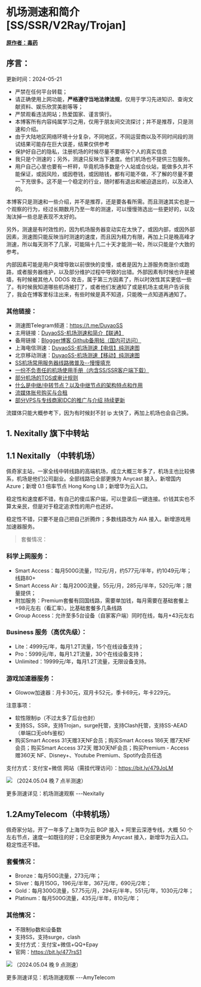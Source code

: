 # 机场测速和简介 [SS/SSR/V2Ray/Trojan]

**[原作者：毒药](https://www.duyaoss.com/archives/3/)**

## 序言：
更新时间：2024-05-21

- 严禁在任何平台转载；
- 请正确使用上网功能，**严格遵守当地法律法规**，仅用于学习先进知识、查询文献资料、娱乐欣赏美剧等等；
- 严禁观看违法网站；热爱国家、谨言慎行。
- 本博客所有内容纯属学习之用，仅用于朋友间交流探讨；并不是推荐，只是测速和介绍。
- 由于大陆地区网络环境十分复杂，不同地区，不同运营商以及不同时间段的测试结果可能存在巨大误差，结果仅供参考
- 保护好自己的隐私，注册机场的时候尽量不要填写个人的真实信息
- 我只是个测速的；另外，测速只反映当下速度。他们机场也不提供三包服务。
- 用户自己心里也要有一杆秤，毕竟机场多数是个人站或合伙站，能做多久并不能保证，或因风险，或因卷钱，或因赔钱，都有可能不做，不了解的尽量不要一下充很多。这不是一个稳定的行业，随时都有退出和被迫退出的，以及进入的。

本博客只是测速和一些介绍，并不是推荐，还是要各看所需。而且测速其实也是一个观察的行为，经过长期数月乃至一年的测速，可以慢慢筛选出一些更好的，以及淘汰掉一些总是表现不太好的。

另外，测速是有时效性的，因为机场服务器变动实在太快了，或因内部，或因外部因素，测速图只能反映当时测速的速度，而且因为精力有限，再加上只是晚高峰才测速，所以每天测不了几家，可能隔十几二十天才能测一轮，所以只能是个大致的参考。

内部因素可能是用户突增导致以前很快的变慢，或者是因为上游服务商涨价或跑路，或者服务器维护，以及部分维护过程中导致的出错。外部因素有时候也许是被墙，有时候被其他人 DDOS 攻击，属于第三方因素了，所以时效性其实更低一些了。有时候我知道哪些机场被打了，或者他们发通知了或是机场主或用户告诉我了，我会在博客里标注出来，有些时候是真不知道，只能晚一点知道再通知了。

### 其他链接：
- 测速图Telegram频道：https://t.me/DuyaoSS
- 主用链接：[DuyaoSS-机场测速和简介【联通】](https://www.duyaoss.com/archives/3/)
- 备用链接：[Blogger博客 Github备用帖（国内可访问）](https://387099.blogspot.com/2018/03/ssssr.html?m=1)
- 上海电信测速：[DuyaoSS-机场测速【电信】纯测速图](https://www.duyaoss.com/archives/1/)
- 北京移动测速：[DuyaoSS-机场测速【移动】纯测速图](https://www.duyaoss.com/archives/1031/)
- [SS机场常用服务器线路微普及--慢慢填充](https://www.duyaoss.com/archives/57/)
- [一份不负责任的机场使用手册（内含SS/SSR客户端下载）](https://www.duyaoss.com/archives/1086/)
- [部分机场的TOS或审计规则](https://www.duyaoss.com/archives/2706/)
- [什么是中继/中转节点？以及中继节点的架构特点和作用](https://www.duyaoss.com/archives/2741/)
- [流媒体账号购买与合租](https://www.duyaoss.com/archives/4730/)
- [部分VPS与专线商家IDC的推广与介绍 持续更新](https://www.duyaoss.com/archives/4733/)

流媒体只能大概参考下，因为有时候封不封 ip 太快了，再加上机场也会自己换。


## 1. Nexitally 旗下中转站
## 1.1 Nexitally （中转机场）

佩奇家主站，一家全线中转线路的高端机场，成立大概三年多了，机场主也比较佛系，机场是他们公司副业。全部线路已全部更换为 Anycast 接入，新增国内 Azure；新增 0.1 倍率节点 Hong Kong LB；新增华为云入口。

稳定性和速度都不错，有自己的傻瓜客户端，可以登录后一键连接。价钱其实也不算太亲民，但是对于稳定追求性的用户也还好。

稳定性不错，只要不是自己把自己折腾炸；多数线路改为 AIA 接入。新增游戏用加速器服务。

> 套餐情况：

### 科学上网服务：

- Smart Access：每月500G流量，112元/月，约577元/半年，约1049元/年；线路80+
- Smart Access Air：每月200G流量，55元/月，285元/半年，520元/年；限量提供；
- 附加服务：Premium套餐有回国线路，需要单加钱，每月需要在基础套餐上+98元左右（看汇率）。比基础套餐多几条线路
- Group Access：允许至多5台设备（自家客户端）同时在线，每月+43元左右

### Business 服务（高优先级）：

- Lite：4999元/年，每月1.2T流量，15个在线设备支持；
- Pro：5999元/年，每月1.2T流量，30个在线设备支持；
- Unlimited：19999元/年，每月1.2T流量，无限设备支持。

### 游戏加速器服务：

- Glowow加速器：月卡30元，双月卡52元，季卡69元，年卡229元。

注意事项：

- 软性限制ip（不过太多了后台也封）
- 支持SS，SSR，支持Trojan，surge托管，支持Clash托管，支持SS-AEAD（单端口无obfs鉴权）
- 购买Smart Access 31天赠3天NF会员；购买Smart Access 186天 赠7天NF会员；购买Smart Access 372天 赠30天NF会员；购买Premium - Access 赠360天 NF、Disney+、Youtube Premium、Spotify会员任选

支付方式：支付宝+微信
网站（需挂代理访问）：https://bit.ly/479JoLM

![](/20240504_66362d90cc137.png)
（2024.05.04 晚 7 点半测速）

更多测速详见：机场测速观察 ---Nexitally


## 1.2AmyTelecom（中转机场）

佩奇家分站，开了一年多了上海华为云 BGP 接入 + 阿里云深港专线，大概 50 个左右节点，速度一如既往的好；已全部更换为 Anycast 接入，新增华为云入口。稳定性还不错。

### 套餐情况：

- Bronze：每月50G流量，273元/年；
- Sliver：每月150G，196元/半年，367元/年，690元/2年；
- Gold：每月300G流量，57.75元/月，294元/半年，551元/年，1030元/2年；
- Platinum：每月500G流量，435元/半年，810元/年；

### 其他情况：

- 不限制ip数和设备数
- 支持SS，支持surge，clash
- 支付方式：支付宝+微信+QQ+Epay
- 官网：https://bit.ly/477rsS1

![](/20240504_66363972a0f18.png)
（2024.05.04 晚 9 点测速）

更多测速详见：机场测速观察 ---AmyTelecom

<!-- 
2.ImmTel（中转机场）
一家不错的大机场，大概 100 左右节点，线路已全部更换为 Anycast 接入，AIA，速度挺不错的，新增华为云入口。运营比较咸鱼。

稳定性不错。

套餐情况：

Basic (Personal)：208元/年，总300G流量；软性限制2ip。
Standard (Personal)：72元/月，每月500G流量；206元/季，745元/年；软性限制2ip。
Standard (Team Access)：103元/月，每月500G流量；296元/季，562元/半年；软性限制5ip。
Standard Extended (Personal)：143元/月，每月1000G流量；409元/季，778元/半年；软性限制2ip。
Standard Extended (Team Access)：177元/月，每月1000G流量；505元/季，960元/半年；软性限制10ip。
其他情况：

支持SS，支持surge，clash
软性限制ip，短期偶尔可超，长期会断连接
支付方式：支付宝+微信支付
官网：https://bit.ly/479KxD4


（2024.05.04 晚 9 点半测速）

更多测速详见：机场测速观察 ---ImmTel


3.FlowerCloud（中转机场）
开了二年的一家机场，一个大佬介绍的，广港 IEPL + 沪日 IEPL + 京德 IEPL，入口为国内多线 BGP 接入，落地资源丰富，另有 So-Net, KDDI, AWS, Or­a­cle, Zen­layer, Dig­i­talO­cean, Lin­ode 等优质落地资源，流媒体解锁不错，香港 / 日本 / 新加坡 / 台湾 / 美国都可以稳定解锁 Net­flix, Dis­ney, Dazn 和其他主流媒体资源。新增了很多原生冷门节点，实验性 0.2 倍率节点性价比很高。

稳定性还不错。

套餐情况：

Global Acceleration Air： 128元/一年，每月20G流量；仅限账户所有人本人。
Global Acceleration Lite： 39/月，218元/半年，346/年，每月150G流量；仅限账户所有人本人。
Global Acceleration Plus：58/月，318元/半年，546/年，每月400G流量；仅限账户所有人本人。
Global Acceleration Max：113/月，618元/半年，946/年，每月1000G流量；仅限账户所有人本人。
其他情况：

支持SS/SSR/Trojan，支持surge，clash
五一8折优惠码：LAODONGJIE ，2024年5月1日0:00开始到5月31日23:59，不包括Air/企业套餐
支付方式：支付宝+微信支付+USDT
官网：https://bit.ly/3TpNHiV


（2024.05.19 晚 10 点半测速）

更多测速详见：机场测速观察 ---FlowerCloud


4.YToo（中转机场）
开了快三年的一家机场，熟人推荐的，入口有广州，上海和北京，节点采用 IEPL 中转，有多国原生 IP 落地，提供 0.2 低倍率节点 ，流媒体稳定解锁 Net­flix，Dazn，Dis­ney 和其他主流媒体资源。

稳定性还可以。

AIR： 98元/年，每月15G流量；
BASIC： 36元/月，219/半年，372元/年，每月200G流量；
PLUS： 54元/月，328/半年，558元/年，每月400G流量；
PRO： 108元/月，648元/半年，996元/年，每月1000G流量。
其他情况：

支持 SS/SSR/Trojan，支持 Surge，Clash等
不限制ip或客户端
五一85折优惠码 ：74WS2，2024年5月1日00:00至2024年5月31日23:59结束，不包括Air/Team套餐
支付方式：支付宝
官网：https://bit.ly/3RMx8wl


（2024.05.18 晚 10 点测速）

更多测速详见：机场测速观察 ---YToo


5.库洛米Kuromis（中转机场）
开了一年多的站，定位高端；主打超大带宽低延迟与技术，全部节点支持 UDP；线路有深港专线，苏日专线，移动云等；所有技术自主研发，因为总会上新一些黑科技供用户使用，所以也会时不时爆炸，所以负责人又被群友们戏称为 Bug 昔

稳定性不错。

套餐情况：

个人套餐：Base：40元/月，200G流量；Pro：66.9元/月，500G流量；Max：127.7元/月，1000G流量；限制2个IP
家庭套餐：Base Family：48元/月，200G流量；Pro Family：80元/月，500G流量；Max Family：153元/月，1000G流量；限制5个IP
企业套餐：Business Basis：361元/月，1200G流量，限制30个IP；Business Ultra：722元/月，2000G流量，限制999999个IP
迷你套餐：Mini：32元/月，50G流量，限制2个IP；Mini Family：38元/月，50G流量，限制5个IP
其他情况

支持SS、Trojan、Https
支付方式：目前支持支付宝，USDT即将开通
官网：https://bit.ly/4aqnWVG


（2024.04.26 晚 8 点半测速）

更多测速详见：机场测速观察 --- 库洛米 Kuromis


6.CreamData（中转机场）
大佬介绍的一家性价比还不错的机场，100 + 线路，价钱还算比较亲民，移动 SD-WAN 线路。上海入口规划中，预计走同款 SD-WAN。

稳定性还不错。

套餐情况：

青铜奶油加速：29元/月，每月200G流量；159元/半年，298元/年；允许2个同时在线数，限速200M
黄金奶油加速：39元/月，每月300G流量；199元/半年，369元/年；允许2个同时在线数，限速500M
铂金奶油加速：59元/月，每月600G流量；318元/半年，598元/年；允许2个同时在线数，限速1000M
养老套餐(年付)：99元/年，总共220G流量，允许两个设备同时在线，限速200M，高速流量用尽后智能限速不断网
其他情况：

支持SS-AEAD/SSR/Trojan
支付方式：支付宝
官网：https://bit.ly/47ZjWtC


（2023.05.06 晚 7 点半测速）

更多测速详见：机场测速观察 ---CreamData


7.FlyingBird（中转机场）
开了一年多的一家不错的机场，看到其他频道的测速就拿来测了，还不错；华为云广州 BGP 入口 + IEPL 广港 IEPL 专线 + 香港 BGP 出口。

稳定性还不错。

套餐情况：

青铜套餐：15元/月，每月100G流量，41元/季，77元/半年，144年/月；不限速，不限制客户端数量
白银套餐：30元/月，每月200G流量，81元/季，153元/半年，288年/月；不限速，不限制客户端数量
黄金套餐：75元/月，每月500G流量，203元/季，383元/半年，720年/月；不限速，不限制客户端数量
钻石套餐：150元/月，每月1000G流量，405元/季，765元/半年，1440元/年；不限速，不限制客户端数量
其他套餐：

支持SS
所有套餐季付9折，半年85折，年付8折
1: 月/季/半年付 85折优惠码：245185 可重复使用3次 ；2: 年付8折优惠码：245180（站内折上折，高达64折 ） ，可重复使用3次 ；活动时间：即日起至2024年5月20日23点59分
支付方式：支付宝+UDST
官网：https://bit.ly/3TwihHF


（2024.05.14 晚 6 点半测速）

更多测速详见：机场测速观察 ---FlyingBird


8.西部数据（中转机场）
最近大佬推荐的一家机场，节点广港 IEPL 中转，流媒体稳定解锁 NF 和其他主流媒体资源，速度不错；华北 + 东北自动识别去京港京日，江浙沪自动识别去沪港。

稳定性还不错。

套餐情况：

轻量套餐：20元/月，每月200G流量；仅限账户本人使用；
标准套餐：40元/月，每月400G流量；仅限账户本人使用；
专业套餐：60元/月，每月600G流量；仅限账户本人使用；
极限套餐：80元/月，每月800G流量；仅限账户本人使用；
其他情况：

支持Trojan，支持Surge，Clash等
西部数据85折优惠码: JQ90P6O2ZY ，5月12日-7月31日
支付方式：支付宝+USDT
官网：https://bit.ly/475KsQI


（2024.05.03 晚 9 点半测速）

更多测速详见：机场测速观察 --- 西部数据


9.忍者云（中转机场）
也过是家老站了，开四年了，性价比还可以。内网线路和 BGP 中转，现在已全线升级为 IEPL 国际以太网专线。

稳定性还不错。

套餐情况：

鸣佐套餐：39元/月，每月300G流量，117元/季，421元/年；不限制设备；90+节点，优化版IEPL专线
六道仙人：69元/月，每月750G流量，207元/季，745元/年；不限制设备；90+节点，优化版IEPL专线
神树套餐：99元/月，每月1500G流量，297元/季，1069元/年；不限制设备；90+节点，优化版IEPL+中继
五影套餐：29元/月，每月300G流量，87元/季，313元/年；限制5设备；50左右节点，普通款IEPL专线
忍者联军：69元/月，每月1000G流量，207元/季，745元/年；限制15台设备；50左右节点，普通款IEPL专线
上忍套餐：19元/月，每月120G流量，57元/季，182元/年；限制3设备；50左右节点，普通款IEPL专线
下忍套餐：9.9元/月，每月50G流量，29元/季，,106元/年；限制2设备，50左右节点，普通款IEPL专线
需要注意：

支持SS，SSR协议，支持各种一键托管
支付方式：支付宝，微信，加密货币，银联，信用卡，谷歌支付，苹果支付
官网（需全局代理）：https://bit.ly/4ashGwM


（2024.05.17 晚 8 点测速）

更多测速详见：机场测速观察 --- 忍者云


10.ssrcloud （CNIX 中转机场）
这家运营了大概四五年多了，也是合租香港家宽慢慢起步的，测了测速度相当不错，性价比不错，价钱还算实惠，有低价的轻量套餐。 200 + 节点，新增多条 BGP 线路，以及专线节点。

稳定性还好，而且毕竟线路多；人数不少，不过速度还不错。

套餐情况：

个人小流量标准版：14.99元.月，16G流量；180元/年，200G流量；350元/2年，400G；不限制客户端
个人标准版：24.99元/月，204G流量；69.99元/季，768G流量；239.99元/年，2500G流量；不限制客户端
个人增强版：34.99元/月，307G流量；349.99元/年，3584G流量；不限制客户端
个人行业版：49.99元/月，512G流量；449.99元/年，4500G流量；不限制客户端
家庭标准版：149.99元/月，1500G流量；599.99元/年，9000G流量；限制客户端4个
小微企业标准版：3499元/年，35000G流量，限制10个客户端。
需要注意：

流量套餐不限制ip和设备数
支持SS，SSR，V2ray，支持surge
有用户分组，新用户无法获得全部的中转节点，需要用一段时间才可以
支付方式：支付宝+微信+比特币
官网：https://bit.ly/480VOqI


（2024.05.15 晚 11 点测速）

更多测速详见：机场测速观察 ---ssrcloud


11.魅影旗下中转站
魅影极速（中转机场）
也是一家老牌机场了，开了多年了，服务器是内网专线中转节点，广州移动入口，总体还不错，站长人在新加坡。但是阿里云入口这个特色没了，大厂落地也偏多。

稳定性不错，只要不自己把自己折腾炸了。前段时间被攻击，还没恢复到最佳状态。

套餐情况：

VIP3：季付180元，每月400G流量；年付600元；每月500G流量；峰值带宽100M，节点40+左右；
VIP4：半年付480元，每月800G流量；年付800元；每月900G流量；峰值带宽200M，节点100+。
需要注意的：

限制6个连接数，目前仅支持SSR，支持新版Clash；不支持Surge；
支付方式：卡密充值（支付宝+微信+网银）
官网：https://bit.ly/498x2EY


（2024.04.17 晚 8 点测速）

更多测速详见：机场测速观察 --- 魅影极速


ARK（SS中转机场）
魅影家新开的一个分站，主要是三网隧道，速度还不错。可能也是做主站的试验田吧，大概 50 个节点。

稳定性还可以

套餐情况：

A1季度订阅：150元，90天，每月200G流量；客户端数量4个；
A1半年订阅：275元，180天，每月200G流量；客户端数量4个；
A1年度订阅：500元，360天，每月200G流量；客户端数量4个。
其他情况：

支持SS，支持Surge，支持clash
卡密充值（支付宝+微信+网银）
官网： https://bit.ly/3GMbGRO


（2024.04.27 晚 9 点测速）

更多测速详见：机场测速观察 ---ARK


12.FastLink（中转机场）
开了三年的老机场了，总体表现还不错，速度还可以，大概 100 左右线路。新增 AIA 和 IPLC 专线线路。

稳定性还可以。

套餐情况：

基础版：20元/月，每月100G流量；57元/季，190元/年；
加强版：40元/月，每月200G流量；114元/季，380元/年；
专业版：80元/月，每月500G流量；228元/季，767元/年；
至尊版：150元/月，每月1000G流量；428元/季，1440元/年。
其他情况：

支持SS，Vmess
不限制连接数
支付方式：支付宝+微信支付
官网：https://bit.ly/48lhvl1


（2024.05.07 晚 7 点半测速）

更多测速详见：机场测速观察 ---FastLink


13.翼游（中转机场）
朋友介绍的机场，开了两年多了，线路多数是移动隧道中转，测了下速度还不错，希望能保持。

稳定性还可以。

套餐情况：

*高级VIP：38元/月，500G流量；114元/季，228元/半年，456元/年；5个在线客户端
初级VIPXL：28元/月，300G流量；84元/季，168元/半年，336元/年；3个在线客户端
初级VIP：18元/月，150G流量；54元/季，108元/半年，216元/年；2个在线客户端
轻量VIP：36元/季，50G流量；72元/半年，144元/年；2个在线客户端
团队成员：78元/月，1000G流量；234元/季，468元/半年，936元/年；15个在线客户端
高级团队成员：98元/月，2000G流量；294元/季，588元/半年，1176元/年；不限制在线客户端
其他情况：

支持SS/SSR，支持surge托管
支付方式：支付宝+微信支付
官网：https://bit.ly/479SxE6


（2024.05.19 晚 8 点测速）

更多测速详见：机场测速观察 --- 翼游


14.一云梯（中转机场）
朋友推荐的不错的新机场，刚开业没多久，暂时还有开业优惠比较划算，专线线路，有一些小众节点。

稳定性还不错。

套餐情况：

VIP1套餐：15元/月，每月100G流量；41元/季，144元/年，324元/3年；
VIP2套餐：30元/月，每月200G流量；81元/季，288元/年，648元/3年；
VIP3套餐：60元/月，每月400G流量；171元/季，576元/年，1296元/3年；
VIP3套餐：120元/月，每月1000G流量；324元/季，1152元/年，2592元/3年；
DIY定制套餐：400元/月，专属地区独享IP独享带宽定制，适用于Tiktok直播，跨境电商平台卖家
其他情况：

支持Trojan
不限制客户端数量，不限速
一云梯五一活动 ，1: 月/季/半年/年付 8折优惠码：5120% 可重复使用5次；2: 两年/三年付75折（站内折上折，高达45折 ）优惠码：5125% 可重复使用5次；活动时间：即日起至2024年5月20日23点59分
季付9折，半年付85折，年付8折，2年付7折，3年付6折
支付方式：支付宝，微信支付
官网：https://bit.ly/4aBbdi2


（2024.04.28 晚 9 点测速）

更多测速详见：机场测速观察 --- 一云梯


15.泡芙云（中转机场）
这家入手已经差不多两年多了，已经运行三四年多了，机场太多了，有时候都不知道怎么介绍了，自己看图吧，速度和性价比都还不错。最近新增一些内网线路，香港线路全线升级为 IEPL 专线接入。

稳定性还可以，多数时候速度也不错。

套餐情况：

旗舰泡芙：35元/月，350元/年；每月500G流量，在线设备5台；增加内网专线
旗舰泡芙Plus：60元/月，600元/年；每月1000G流量，在线设备5台；增加内网专线
大泡芙：25元/月，249元/年，每月300G流量，在线设备5台。
大泡芙Plus：35元/月，350元/年，每月700G流量，在线设备5台。
小泡芙：15元/月，150元/年，每月150G流量；在线设备3台。
轻量泡芙：8元/月，80元/年，每月50G流量；在线设备2台。
旗舰团队：90元/月，900元/年；每月1.7T流量，不限制在线设备；增加内网专线
团队泡芙：60元/月，600元/年；每月1.5T流量，不限制在线设备。
其他情况：

支持SSR，SS，Clash，Surge，Surfboard
支付方式：支付宝+银联
官网：https://bit.ly/480Yp3W


（2024.05.15 晚 9 点测速）

更多测速详见：机场测速观察 --- 泡芙云


16.Luckin（中转机场）
熟人推荐的一家机场，入口有广州，上海，节点采用 IEPL 中转，有部分冷门地区 (待上线) 原生 IP 落地，流媒体稳定解锁 Net­flix，Dazn，Dis­ney 和其他主流媒体资源。

稳定性不错。

套餐情况：

Bronze计划：20元/月，每月200G流量，110元/半年，200元/年；最多10个IP同时连接使用
Silver计划：50元/月，每月500G流量，268元/半年，498元/年；最多10个IP同时连接使用
Gold计划：90元/月，每月950G流量，480元/半年，898元/年；最多10个IP同时连接使用
Special计划：128元/年，总共200G流量；最多10个IP同时连接使用
其他情况：

支持Trojan
8折优惠码：yPmuCoHn ，持续到5月31号
支付方式：支付宝，微信支付，云闪付
官网：https://bit.ly/49HL2Fz


（2024.05.12 晚 0 点测速）

更多测速详见：机场测速观察 ---Luckin


17.NaikoCloud（中转机场）
测了 2 年的一家机场了，还不错，主要是移动 + CN2 隧道中继和 IEPL 线路。

稳定性还可以。

套餐情况：

Mini套餐：移动+CN2隧道中继，5元/月，每月50G流量，15元/季，50元/年；限速200M，限制2台在线设备；
Pro套餐：移动+CN2隧道中继，15元/月，每月150G流量，45元/季，150元/年；限速300M，限制5台在线设备
Max套餐：移动+CN2隧道中继，25元/月，每月500G流量，75元/季，249元/年；限速500M，不限制在线设备；
Exclusive A：IEPL中继，25元/月，每月50G流量，75元/季，249元/年；限速200M，不限制在线设备；
Exclusive B：IEPL中继，35元/月，每月100G流量，105元/季，350元/年；限速300M，不限制在线设备；
Exclusive C：IEPL中继，45元/月，每月300G流量，135元/季，450元/年；限速500M，不限制在线设备；
其他情况：

支持SS，SSR，Trojan
支付方式：支付宝
官网：https://bit.ly/46Zk9Mh


（2024.05.17 晚 6 点半测速）

更多测速详见：机场测速观察 ---NaiKoCloud


18.咸鱼加速器nexuscloud（中转机场）
近期发现的一家中转机场，移动 IEPL 线路，流媒体稳定解锁 NF 和其他主流媒体资源，速度不错。

稳定性还可以。

套餐情况：

Standard：20元/月，每月100G流量；108元/半年，198元/年；限账户所有人本人使用
Standard Extended：40元/月，每月300G流量；218元/半年，388元/年；限账户所有人本人使用
其他情况：

支持SS/SSR，支持Surge，Clash等
支付方式：支付宝+USDT
官网：https://bit.ly/3TyUS8r


（2024.05.19 晚 9 点半测速）

更多测速详见：机场测速观察 --- 咸鱼加速器


19.次元链接（中转机场）
也是一家大站了，之前在 youtube 上见过，试了试还可以。新增多条内网线路和中转线路。

稳定性还好。被 N3RO 收购，独立运营。

套餐情况：

狂热套餐：48.8元/月，每月428G流量；138元/季，498元/年；限速500M，非异地5人使用；
大众套餐：28.8元/月，每月228G流量；82元/季，292元/年；限速300M，仅限购买者本人使用；
入门套餐：18.8元/月，每月128G流量；52元/季，192元/年；限速200M，仅限购买者本人使用；
注意事项：

支持surge托管，clash托管，支持SS/SSR
支付方式：支付宝+微信
官网：https://bit.ly/49QIAhE


（2024.05.01 晚 8 点测速）

更多测速详见：机场测速观察 --- 次元链接


20.Mengdi旗下机场
MDSSCloud（中转机场）
前身是聚贤阁，人气比较旺，改成收费机场有两年多了，速度和性价比还不错。之前是直连机场，后来做了中转；现已改成了 Cloud Con­nect 线路；站去年被收购，表现还可以。

稳定性还不错。

套餐情况：

VIP4mini：25元/月，每月100G流量，75元/季，240元/年；设备连接数5个，限速500M；
VIP4：56.5元/月，每月500G流量，168元/季，649元/年，设备连接数5个，不限速。
需要注意：

支持Shadowsocks AEAD（弃用SSR混淆）
支付方式：支付宝+微信
官网：https://bit.ly/41vzvXq


（2024.05.05 晚 9 点测速）

更多测速详见：机场测速观察 ---MDSSCloud


Catnet（中转机场）
梦迪新开的分站，现在改成了 Cloud Connect 线路，速度还不错，线路不算多。

稳定性不错。

套餐情况：

普通订阅：25元/月，每月100G流量；75元/季，150元/半年，300元/年；限制3台设备，限速250M
进阶订阅：50元/月，每月300G流量；150元/季，300元/半年，600元/年；限制3台设备，限速1000M
其他情况：

支持SS，支持clash，surge
支付方式：支付宝+微信支付
官网：https://bit.ly/3RuSYTz


（2024.05.08 晚 8 点测速）

更多测速详见：机场测速观察 ---Catnet


21.HutaoCloud（中转机场）
近期大佬推荐的一家机场，测了下还不错，主要是移动 + CN2 隧道中继和 IEPL 线路。

稳定性还不错。

套餐情况：

Mini套餐：移动+CN2隧道中继，5元/月，每月50G流量，15元/季，50元/年；限速200M，限制2台在线设备；
Pro套餐：移动+CN2隧道中继，15元/月，每月150G流量，45元/季，150元/年；限速300M，限制5台在线设备；
Max套餐：移动+CN2隧道中继，25元/月，每月500G流量，75元/季，249元/年；限速500M，不限制在线设备；
Exclusive A：IEPL中继线路，25元/月，每月50G流量，75元/季，249元/年；限速200M，不限制在线设备；
Exclusive B：IEPL中继线路，35元/月，每月100G流量，105元/季，350元/年；限速300M，不限制在线设备；
Exclusive C：IEPL中继线路，45元/月，每月300G流量，135元/季，450元/年；限速500M，不限制在线设备；
其他情况：

支持SSR,SS,V2ray，Trojan
支付方式：微信，信用卡，加密货币
官网：https://bit.ly/3TwohjF


（2024.05.09 晚 8 点半测速）

更多测速详见：机场测速观察 ---HutaoCloud


22.KyCloud（老中转机场）
也是一家老机场，六七年了，还一直在，线路比较多，种类比较全，总体表现还不错，多条线路支持 NF，广州电信、江门联通、广州移动动态解析。

稳定性还可以。

套餐情况：

Mini：每月10G流量，150元/年。
Basic：每月50G流量，75元/季，248元/年。
Sliver：每月100G流量，90元/季，298元/年。
Platinum：每月200G流量，40元/月，398元/年。
Ultimate1：每月300G流量，150元/季，498元/年。
Ultimate2：每月500G流量，210元/季，698元/年。
Team1：每月1T流量，369元/季，1230元/年。
Team2：每月2T流量，609元/季，1998元/年。
需要注意：

支持SS，V2Ray
不限制设备连接数
支付方式：支付宝
官网：https://bit.ly/41xd5Fl


（2024.05.02 晚 10 点测速）

更多测速详见：机场测速观察 ---KyCloud


23.速云梯（中转机场）
速鹰家分站，主要是 BGP 节点和专线，以及其他一些国内中转线路。

稳定性还可以。

套餐情况：

入门版：15.9元/月，每月100G流量；3个设备同时使用，限速60M；国内中转节点；
基础版：25.9元/月，每月200G流量；5个设备同时使用，限速150M；国内中转节点+基础版节点；
标准版：35.9元/月，每月350G流量；8个设备同时使用，限速300M；国内中转节点+基础版节点+标准版节点；
旗舰版：55.9元/月，每月600G流量；16个设备同时使用，不限速；国内中转节点+基础版节点+标准版节点+专线节点；
其他情况：

支持SSR，Vmess
包年五一特惠 7折优惠代码：S51 结束时间2024.5.29
支付方式：支付宝+微信支付
官网：https://bit.ly/474fzMv


（2024.05.18 晚 7 点测速）

更多测速详见：机场测速观察 --- 速云梯


24.飞机云（中转机场）
一家新开没多久的机场，测了几个月感觉还不错就放上来了，主要是普通中转隧道和 IPLC 专线，节点数量不少，解锁比较全。

稳定性还可以。

套餐情况：

入门版：9.99元/月，每月50G流量；1个设备同时使用，限速60M；入门版节点+中转
基础版：15.99元/月，每月100G流量；2个设备同时使用，限速60M；基础版节点+中转
标准版：25.99元/月，每月200G流量；3个设备同时使用，限速150M；标准版节点+中转
高级版：35.99元/月，每月350G流量；5个设备同时使用，限速300M；高级版节点+中转
旗舰版：49.99元/月，每月600G流量；8个设备同时使用，不限速；旗舰版节点+专线
其他情况

支持SSR，V2ray
支付方式：支付宝
官网：https://bit.ly/3GOWIuo


（2024.05.16 晚 9 点半测速）

更多测速详见：机场测速观察 --- 飞机云


25.V2Tun（中转小机场）
YToo 分站，入口有广州，上海，节点采用 IEPL 中转，有部分冷门地区原生 IP 落地，流媒体稳定解锁 Net­flix，Dazn，Dis­ney 和其他主流媒体资源。

套餐情况：

Mini套餐：36元/季，每月100G流量；
Bronze套餐：54元/季，每月200G流量；
Silver套餐：84元/季，每月500G流量；
Gold套餐：144元/季，每月1000G流量。
其他情况：

支持Trojan，支持Surge，Clash
五月85折优惠码： ZSNH3，2024年5月31日 23:59 结束
支付方式：聚合支付（微信支付）
官网：https://bit.ly/48epVuq


（2024.05.20 晚 7 点半测速）

更多测速详见：机场测速观察 ---V2Tun


26.BoomCloud（中转机场）
也是一家老机场了，稳定性还不错，速度也可以，站长人在香港 / 加拿大，是个老司机，比较低调的一个机场，总体来说还算很不错的一家。现在改成了专线中转机场。

稳定性还可以。

套餐情况：

Silver：298元/年，每月60G流量
Gold：408元/年，每月120G流量
Platinum：58元/月，172元/季，588元/年，每月300G流量
Platinum+：99元/月，297元/季，1088元/年，每月500G流量
Diamond：158元/月，474元/季，1800元/年，每月800G流量
Team Plan：3699元/季度，无限流量
需要注意：

支持SSR，SS，支持surge，chash托管
Premium Plan及以上年费订阅用户，免费获取G Suite
支付方式：支付宝+微信+信用卡
官网：https://bit.ly/48lmNNb


（2024.04.11 晚 8 点测速）

更多测速详见：机场测速观察 ---BoomCloud


27.少数派（中转机场）
入手三年的老机场了，此少数派非彼少数派；多数线路是阿里和移动电信中转，总共 40 + 线路，速度还不错。

稳定性还算不错。

套餐情况：

个人版200G：29元/月，86元/季，329元/年，每月200G流量；限制3个客户端在线；
个人版300G：45元/月，129元/季，519元/年，每月300G流量；限制3个客户端在线；
团队版600G：89元/月，259元/季，938元/年，每月600G流量；限制10个客户端在线；
个人版全年1200G：258元/年，总1200G流量；限制3个客户端在线；
个人版全年2000G：388元/年，总2000G流量；限制3个客户端在线；
团队版全年4000G：698元/年，总4000G流量；限制10个客户端在线；
其他情况：

支持SS，支持Vmess
支付方式：支付宝+微信
官网：https://bit.ly/3TuRTOv


（2024.05.01 晚 9 点测速）

更多测速详见：机场测速观察 --- 少数派


28.Nerwo奶瓶（中转机场）
19 年开的一家机场，通常也称呼为奶瓶，可能是老板也喜欢收集冷门节点，这方面的节点不少。缺点就是 Lin­ode、Or­a­cle 等大厂落地占比过高，移动入口。

稳定性还不错。

套餐情况：

Light轻量：37元/月，90元/季，每月90G流量，限制3台设备；300元/年，双倍流量+设备；可使用少量节点，限速90M；
Premium高级：42元/月，110元/季，每月300G流量，限制4台设备；360元/年，双倍流量+设备；可使用部分节点，限速300M；
Exclusive专业：55元/月，135元/季，每月600G流量，限制5台设备；500元/年，1.5倍流量+设备；可使用全部节点，不限速；
Special特别：240元/年，每年300G流量；310元/2年，双倍流量；550元/3年，5倍流量；限制3台设备，限速200M；
Company企业：1500元/月，3000元/季，每月10240G流量，限制10台设备；8000元/年，双倍流量+设备；可使用全部节点，不限速；
其他情况：

支持SSR，SS，支持Surge，clash
支付方式：支付宝+加密货币
官网：https://bit.ly/41uTQfI


（2024.05.12 晚 9 点半测速）

更多测速详见：机场测速观察 ---Nerwo


29.V2club（中转机场）
也是一家老站了，最早的 V2Ray 机场，比较有名，最近换了 IEPL 中转，辅以 BGP 隧道，速度不错。

稳定性还不错。

套餐情况：

Bronze：299元/年，每月50G流量；
Silver：499元/年，每月100G流量；
Gold：899元/年，每月200G流量；
Platinum：1199元/年，每月300G流量；
Diamond：1999元/年，每月500G流量；
Master：2999元/年，每月1000G流量。
其他情况：

支持V2Ray，支持Clash；
不限制客户端
支付方式：聚合支付（支付宝+微信支付+USDT）
官网：https://bit.ly/4akBIt3


（2024.05.06 晚 6 点半测速）

更多测速详见：机场测速观察 ---V2club


30.白月光（中转机场）
拿在手里也有段时间的一家机场了，测了很多次，效果还可以，所以放出来，BGP 入口 + IEPL 专线。

稳定性还不错。

套餐情况：

小包：66元/季，每月140G流量；132元/半年，264元/年；限制5个公网IP
中包：84元/季，每月230G流量；168元/半年，336元/年；限制5个公网IP
大包：120元/季，每月400G流量；240元/半年，480元/年；限制5个公网IP
超大包：180元/季，每月750G流量；360元/半年，720元/年；限制5个公网IP
不差钱：210元/季，每月900G流量；420元/半年，840元/年；限制5个公网IP
旗舰包：2500元/年，每月2500G流量；5000元/2年；限制5个公网IP
其他情况：

支持SS
支付方式：支付宝+微信
官网：https://bit.ly/3TsS1Ok


（2024.05.11 晚 9 点半测速）

更多测速详见：机场测速观察 --- 白月光


31.云翼网络（中转机场）
原辉耀网络，之前测过几次速，还不错，主要是移动中转和 AZ 中转，三个等级线路一样，流量不一样；已更换 IEPL 线路。

稳定性还可以。

套餐情况：

标准会员：22.8元/月，66.8元/季，248元/年，每月88G流量，4个在线客户端；
高级会员：32.8元/月，96.8元/季，368元/年，每月168G流量，4个在线客户端；
终极会员：89.8元/月，268.8元/季，528元/半年，每月488G流量，6个在线客户端。
全年648G会员，168-188元，3个客户端；全年1398G会员，328元，4个客户端；全年3288G会员，688元，6个客户端。
其他情况：

支持SS，Vmess
支付方式：支付宝+微信
官网：https://bit.ly/4aozrgl


（2024.04.28 晚 8 点半测速）

更多测速详见：机场测速观察 --- 云翼网络


32.Miru（中转机场）
最近发现的一家中转机场，主要是移动和 CN2 中继，比较便宜。

稳定性还可以。

套餐情况：

轻量套餐：7元/月，50G流量；21元/季，150G流量；70元/年，600G流量；限制2个客户端；
标准套餐：17元/月，150G流量；51元/季，450G流量；170元/年，1800G流量；限制3个客户端；
旗舰套餐：27元/月，500G流量；81元/季，1500G流量；270元/年，6000G流量；限制5个客户端。
其他情况：

支持SSR
支付方式：支付宝+银联
官网：https://bit.ly/3tukuIT


（2024.04.28 晚 7 点测速）

更多测速详见：机场测速观察 ---Miru


33.FacMata（中转机场）
前段时间发现的一家站，已经开业一年多了，试了试感觉还可以就放上来了，有一些冷门线路，速度还可以，再继续观察下。

稳定性还不错。

套餐情况：

Standard Lite：9.9元/月，120G流量
Standard：19.9元/月，每月300G流量；59.9元/季，239元/年；
Standard Pro：39.9元/月，每月800G流量；119元/季，479元/年；
其他情况：

支持Vmes
支付方式：支付宝+虚拟货币
官网：https://bit.ly/49JxSIF


（2024.05.10 晚 9 点测速）

更多测速详见：机场测速观察 ---FacMata


34.Xlinkworld（中转机场）
开了差不多 3 年多的一家机场，总体来说还算可以。最近全部更换了 IEPL 线路。

稳定性还可以。

套餐情况：

旗舰加速：20元/月100G，25元/月150G，40元/月250G，55元/月400G，80元/月600G，105元/月1000G；
经济加速：120元/年，每月50G流量；
其他情况：

不限制IP和客户端
支持SSR
优惠码：xlinkworld ，全场套餐任意周期一次性8折优惠
支付方式：支付宝
官网：https://bit.ly/477HFql


（2024.04.27 晚 8 点测速）

更多测速详见：机场测速观察 ---XLinkWorld


35.Aladdin（中转机场）
前段时间发现的一家机场，速度还不错，主要是移动网络，后续再慢慢观察。

稳定性还可以。

套餐情况：

Promotional 100G：15元/年，总100G流量；限制2个IP；节点分组 : Premium User
Promotional 300G：48元/半年，总300G流量，90元/年；限制5个IP；节点分组 : VIP
VIP 138G：10元/月，每月138G流量，30元/季，120元/年；限制15个IP；节点分组 : VIP
VIP 288G：18元/月，每月288G流量，54元/季，216元/年；限制15个IP；节点分组 : VIP
VIP 588G：30元/月，每月588G流量，180元/季，360元/年；限制15个IP；节点分组 : VIP
VIP 1288G：50元/月，每月1288G流量，300元/季，600元/年；限制15个IP；节点分组 : VIP
其他情况：

支持SS
五折优惠码：New2024 ， 截止到6月1日，只适用VIP系列的套餐
支付方式：支付宝
官网：https://bit.ly/3TCLZsX


（2024.04.27 晚 10 点测速）

更多测速详见：机场测速观察 ---Aladdin


36.ssLinks（中转机场）
也是在手里一段时间的一家机场了，多次测速还可以就放上来；主要是移动中转。

稳定性还可以。

套餐情况：

Mini：78元/季，每月80G流量；允许三个设备同时在线；
Basic：36元/月，每月260G流量；允许三个设备同时在线；
Pro：56元/月，每月600G流量；允许三个设备同时在线；
Premium：68元/月，每月1024G流量；允许三个设备同时在线；
其他情况：

支持SS
支付方式：支付宝
官网：https://bit.ly/479k9cq


（2024.05.05 晚 10 点测速）

更多测速详见：机场测速观察 ---SSLinks


37.蓝帆云（中转机场）
朋友推荐的一家机场，速度还可以，还有些冷门线路，主要是移动线路，还有些专线。

稳定性还可以。

套餐情况：

入门版：9.99元/月，每月50G流量，限制1个设备，限速60M；可用入门版节点
基础版：15.9元/月，每月100G流量，限制2个设备，限速60M；可用基础版节点
标准版：25.9元/月，每月200G流量，限制3个设备，限速150M；可用标准版节点
高级版：35.9元/月，每月350G流量，限制5个设备，限速300M；可用高级版节点
旗舰版：49.9元/月，每月600G流量，限制8个设备，不限速；可用专线节点
旗舰版大容量：95.9元/月，每月1200G流量，限制10个设备，不限速；可用专线节点
其他情况：

支持SS，Vmess
包年9折优惠代码：lanfan
支付方式：支付宝
官网：https://bit.ly/3ICa6mj


（2024.05.08 晚 9 点半测速）

更多测速详见：机场测速观察 --- 蓝帆云


38.疾风云（中转机场）
前段时间发现的一家机场，主要是移动线路和专线，有部分冷门线路。

稳定性还可以。

套餐情况：

入门版：9.99元/月，每月50G流量，限制1个设备，限速60M；可用入门版节点
基础版：15.9元/月，每月100G流量，限制2个设备，限速60M；可用基础版节点
标准版：25.9元/月，每月200G流量，限制3个设备，限速150M；可用标准版节点
高级版：35.9元/月，每月350G流量，限制5个设备，限速300M；可用高级版节点
旗舰版：49.9元/月，每月600G流量，限制8个设备，不限速；可用专线节点
旗舰版大容量：95.9元/月，每月1200G流量，限制10个设备，不限速；可用专线节点
其他情况：

支持Vmess
年费9折优惠码： jifeng
支付方式：支付宝
官网：https://bit.ly/43l76Ex


（2024.05.09 晚 10 点半测速）

更多测速详见：机场测速观察 --- 疾风云


39.龙猫云（中转机场）
已经运营半年多的一家机场，速度还算不错，流媒体解锁比较全面，其他再慢慢观察。

稳定性还可以。

套餐情况：

VIP1套餐：15元/月，每月100G流量，41元/季，144元/年；
VIP2套餐：30元/月，每月200G流量，81元/季，288元/年；
VIP3套餐：60元/月，每月400G流量，171元/季，576元/年；
VIP4套餐：120元/月，每月1000G流量，324元/季，1152元/年；
DIY定制套餐：400元/月，1140元/季，3840元/年；专属地区独享IP独享带宽定制
其他情况：

支持SS
不限制客户端
支付方式：支付宝，微信支付
官网：https://bit.ly/49nfMeY


（2024.05.03 晚 8 点测速）

更多测速详见：机场测速观察 --- 龙猫云


40.DOGESS（中转机场）
一家相对低调的小众机场。部分内网，部分 CN2 中转和其他中转线路。大概 50 + 线路，原 N3 已换新老板。

稳定性还可以，有时候速度一般。

套餐情况：

小包：20元/月，27G流量；59元/季，80G流量；限速100M
中包：32元/月，55G流量；93元/季，175G流量；354元/年，700G流量；限速300M
大包：56元/月，125G流量；162元/季，375G流量；612元/年，1500G流量；限速500M
注意事项：

支持SS/SSR，Clash托管
不限制在线IP数
支付方式：支付宝+微信+QQ
官网：https://bit.ly/3vbOpWK


（2024.05.03 晚 8 点半测速）


41.猫熊网络（中转机场）
也是在手里拿了很久半年多的一家机场，每月测一次，一直还算稳定就放上来了。

稳定性还行。

套餐情况：

普通版VIP1套餐：6元/月，每月35G流量；18元/季，72元/年；2个在线客户端；基础节点
豪华版VIP2套餐：12元/月，每月100G流量；30元/季，60元/半年；2个在线客户端；国际标准节点
豪华版大流量VIP2套餐：23元/月，每月300G流量；69元/季，276元/年；2个在线客户端；国际标准节点
专线50GVIP3套餐：13元/月，每月500G流量；39元/季，156元/年；3个在线客户端；专线+国际节点；限速50M
专线200GVIP3套餐：25元/月，每月200G流量；70元/季，263元/年；4个在线客户端；专线+国际节点；不限速
专线300GVIP3套餐：35元/月，每月300G流量；100元/季，362元/年；4个在线客户端；专线+国际节点；不限速
专线500GVIP3套餐：48元/月，每月500G流量；135元/季，504元/年；5个在线客户端；专线+国际节点；不限速
其他情况：

支持V2Ray
支付方式：支付宝+微信+加密货币
官网：https://bit.ly/3RO6cfB


（2024.05.09 晚 7 点半测速）


42.RelayCloud（中转机场）
留在手里一年多了，一直表现还不错，所以放出来了。都是联通移动等中转。

稳定性还可以。

套餐情况：

VIP：19.8元/月，每月80G流量，56.8元/季，168.8元/年；限速100M，限制3设备；
VIP：26.8元/月，每月180G流量，76.8元/季，288.8元/年；限速200M，限制3设备；
VIP：56.8元/月，每月380G流量，168.8元/季，698.8元/年；限速300M，限制5设备；
VIP全年：148.8元/年总500G流量，限速100M；218.8元/年总1200G流量，限速200M；398.8元/年总2400G流量，限速200M；限制3设备。
其他情况：

支持SS
支付方式：支付宝+微信支付
官网：https://bit.ly/3TqbteE


（2024.04.30 晚 8 点半测速）


43.Flyint飞数
拿在手里一年多的一家机场了，多次测速还都可以就放上来了。

稳定性还可以。

套餐情况：

1号套餐：28元/月，每月150G流量，84元/季，168元/半年，319元/年；限制7台设备
2号套餐：45元/月，每月255G流量，135元/季，270元/半年，513元/年；限制7台设备
3号套餐：60元/月，每月365G流量，180元/季，360元/半年，685元/年；限制20台设备
4号套餐：86元/月，每月530G流量，258元/季，516元/半年，980元/年；限制20台设备
5号套餐：126元/月，每月820G流量，378元/季，756元/半年，1436元/年；限制20台设备
6号套餐：150元/月，每月1200G流量，450元/季，855元/半年，1620元/年；限制25台设备
其他情况：

支持SS
支付方式：支付宝+微信
官网：https://bit.ly/3NzPkXA


（2024.04.27 晚 8 点半测速）


44.Foo&Friends（中转机场）
已经测试过一两年的一家机场，速度还可以，主要是联通和移动中转，40 左右线路。

稳定性待观察。

套餐情况：

LV2自行车：8.8元/月，每月60G流量；25.8元/季，50.8元/半年；限制3个客户端
LV3全解锁：18.8元/月，每月180G流量；52.8元/季，108.8元/半年；限制5个客户端
LV3全解锁+：45.8元/月，每月480G流量；128.8元/季，256.8元/半年；不限制客户端
其他情况：

支持SSR和V2Ray
支付方式：支付宝+微信支付
官网：https://bit.ly/3tn0Tuc


（2024.05.20 晚 6 点半测速）


45.守候网络
守候网络（中转机场）
几月前朋友介绍我的这家机场，测了几个月还不错，就放上来了。包含广州入口，江苏入口，上海入口，北京入口，深港 IPLC, 沪日 IPLC 以及优化中转线路。性价比比较高，不过新加坡、台湾节点其实香港节点，虽然解锁的是对应地区的流媒体。

稳定性还可以。

套餐情况：

轻量套餐：20元/月，每月200G流量，会员等级2，设备限制4台，端口速率500M
豪华版套餐：35元/月，每月500G流量，会员等级3，设备限制6台，端口速率1000M
二零二四套餐：159元/年，总共1024G流量，会员等级3，设备限制5台，端口速率1000M
Premium高级套餐：688元/年，每月1000G流量，会员等级10，设备不限制，端口速率1500M
其他情况：

支持SS
会员赠送守候影院
支付方式：支付宝，微信，USDT
官网：https://bit.ly/3tqNWQb


（2024.04.30 晚 9 点半测速）


ASH（中转机场）
守候旗下另一家小机场，测了也几个月了还可以，20 + 节点，全 ss 中转隧道。

稳定性还可以。

套餐情况：

Mini套餐：18元/季，每月60G流量，隧道中转
Small套餐：10元/月，每月100G流量，专线中转+隧道中转
Medium套餐：20元/月，每月200G流量，专线中转+隧道中转
Large套餐：30元/月，每月300G流量，专线中转+隧道中转
Plus套餐：48元/月，每月500G流量，专线中转+隧道中转
Basic-150G不限时：50元，150G流量，专线中转+隧道中转
其他情况：

支持SS
支付方式：支付宝，微信，USDT
官网：https://bit.ly/48rH7Nb


（2024.05.16 晚 10 点半测速）


46.纷达网络（中转机场）
最近观察的一家机场，主要是移动隧道中转 bgp 线路。

稳定性还可以。

套餐情况：

旗舰套餐：32.8元/月，每月508G流量；98.9元/季，393.6元/年；同时在线6个设备
进阶套餐：22.8元/月，每月308G流量；68.4元/季，273.6元/年；同时在线4个设备
基础套餐：12.8元/月，每月158G流量；38.4元/季，153.6元/年；同时在线3个设备
其他情况：

支持SSR
支付方式：支付宝
官网：https://bit.ly/3Nzx7tf


（2024.04.26 晚 7 点半测速）


47.MESL（中转机场）
半年前开的一家机场，线路类型还比较丰富，流媒体解锁不错，阿里电信移动等入口。

稳定性不错。

套餐情况：

Standard TV 100G：14元/月，每月100G流量，39元/季，145元/年；允许同时在线5个公网IP
Premium TV 100G：20元/月，每月100G流量，56元/季，198元/年；允许同时在线5个公网IP；增加阿里云专线
Standard TV 200G：26元/月，每月200G流量，75元/季，275元/年；允许同时在线5个公网IP
Premium TV 200G：39元/月，每月200G流量，109元/季，380元/年；允许同时在线5个公网IP；增加阿里云专线
Standard TV 300G：36元/月，每月300G流量，99元/季，365元/年；允许同时在线5个公网IP
Premium TV 300G：56元/月，每月300G流量，158元/季，588元/年；允许同时在线5个公网IP；增加阿里云专线
其他情况：

支持SS
支付方式：支付宝+USDT
官网：https://bit.ly/3Nt2RzV


（2023.09.01 晚 7 点测速）

更多测速详见：机场测速观察 ---MESL


48.Bocchi（中转机场）
也是几年前一家机场主后来开的机场，测了半年了，还算比较稳定就拿上来了。

稳定性还可以。

套餐情况：

Starter：10元/月，每月100G流量，28元/季，102元/年
Middle：30元/月，每月350G流量，86元/季，306元/年
Advanced：50元/月，每月600G流量，142元/季，510元/年
Ultimate：80元/月，每月1024G流量，228元/季，826元/年
其他情况：

支持SS
不限制使用设备数
支付方式：支付宝
官网：https://bit.ly/3RMJLHB


（2024.05.02 晚 7 点半测速）


49.天航（中转机场）
测试好几年的一家机场，速度还不错，一直比较稳定，就放上来了。

稳定性还可以。

套餐情况：

经济舱VIP1：9.99元/月，每月50G流量，29.99元/季，59.8元/半年；2个在线客户端，限速80M；可用节点 ≤ VIP1
商务舱VIP2：14元/月，每月200G流量，42元/季，168元/年；4个在线客户端，限速100M；可用节点 ≤ VIP2
头等舱VIP3：20元/月，每月300G流量，60元/季，250元/年；5个在线客户端，限速200M；增加隧道
旗舰版VIP4：30元/月，每月400G流量，90元/季，360元/年；8个在线客户端，限速500M；增加专线节点
其他情况：

支持V2Ray
支付方式：支付宝+微信支付
官网：https://bit.ly/3v6ro7O


（2024.05.11 晚 10 点测速）


50.比特云（中转机场）
开了也有段时间了，测过多次速，都还不错，所以就放上来。主要是微软线路和部分 CN2，BGP 等。

稳定性还不错。

套餐情况：

BGP Silver：20元/月，每月180G流量；60元/季，199元/年；限制5个设备同时使用，限速100M
BGP Platinum：35元/月，每月420G流量；105元/季，380元/年；限制10个设备同时使用，限速200M
BGP Diamond：75元/月，每月1024G流量；225元/季，750元/年；限制20个设备同时使用，限速1000M
其他情况：

支持SS
支付方式：支付宝+微信支付
官网：https://bit.ly/482MfaG


（2024.05.13 晚 9 点测速）

更多测速详见：机场测速观察 --- 比特云


51.STC-Clubs（小中转机场）
STC 家新开的一家机场，主要是比较便宜，有联通华为 AZ 等中转，试了下速度还行。分站现在已经由其他人运营。

稳定性待观察。

套餐情况：

VIP2套餐：16元/月，150G流量，限制3个客户端；81元/半年，每月250G流量，限制3个客户端；153元/年，每月300G流量，限制4个客户端；
VIP1套餐：8元/月，150G流量，限制2个客户端；40元/半年，每月250G流量，限制2个客户端；76元/年，每月300G流量，限制3个客户端；无国内中转。
其他情况：

支持SSR
支付方式：支付宝
官网：https://bit.ly/3Tr5Vk7


（2024.05.08 晚 9 点测速）


52.卡车云（N3RO的大众版）
这家站开了挺久时间了，之前也测过几次，总体看还可以。最近与繁星极速合并成了一家，线路大概在 40+

稳定性还可以。

套餐情况：

入门版VIP2：12元/月，60G流量；36元/季，200G流量；限速100M，限制5个设备
标准版VIP2：18元/月，108G流量；52元/季，350G流量；198元/年，1380G流量；限速200M，限制10个设备
高级版VIP3：30元/月，150G流量；85元/季，630G流量；324元/年，2520G流量；限速300M，限制15个设备
其他情况：

支持SSR
支付方式：支付宝+微信
官网：https://bit.ly/47ZAVMo


（2024.05.01 晚 10 点测速）


53.E-Net（中转机场）
最近发现的一家中转机场，Lite/​Base 节点选用自组 BGP，Plus 节点为 IEPL 和 IPLC 内网专线接入。

稳定性不错。

套餐情况：

Lite：70元/季，每月50G流量，130元/半年，225元/年；
Base：42元/月，每月300G流量，120元/季，225元/半年，435元/年；
Plus：120元/月，每月1024G流量，290元/季，535元/半年，100元/年；游戏节点
其他情况：

支持SS，支持surge等
支付方式：支付宝+数字货币
官网：https://bit.ly/3RwnCMF


（2024.05.05 晚 8 点测速）


54.SaySS（中转机场 原Qcrane）
接触有两年了，BGP 中转，入口是微软的上海 BGP，然后通过微软内网到香港，据说开了三年了，已更换 IEPL 专线。

稳定性还可以。

套餐情况：

Basic：100元/季，每月150G流量；190元/半年，340元/年；
Standard：146元/季，每月300G流量；295元/半年，540元/年；
Enterprise：150元/月，每月1064G流量；408元/季，826元/半年，1450元/年；
其他情况：

暂时不限制连接数
支持SS
支付方式：支付宝+微信支付
官网：https://bit.ly/3tfO7Oj


（2024.05.11 晚 9 点测速）


55.Spcloud（中转机场）
多次测速表现都还可以，所以就拿上来了，采用 BGP 入口、IEPL/​IPLC 双专线。

稳定性还可以。

套餐情况：

轻量Lite：25元/月，每月80G流量，75元/季，300元/年；不限速
进阶Plus：60元/月，每月250G流量，180元/季，720元/年；不限速
高阶Premium：100元/月，每月500G流量，300元/季，1000元/年；不限速
不限时专线套餐：120元，总共100G流量，不限时
其他情况：

支持SS，Trojan
支付方式：支付宝
官网：https://bit.ly/3RKzuf4


（2024.05.02 晚 7 点测速）


56.MZFastCloud（原My2one）
开了也有一两年的一家机场了，测过几次速，总体还可以。

稳定性还可以。

套餐情况：

Base：35元/月，200G流量；102元/季，总800G流量；399元/年，总2400G流量；限速100M，20+节点
Pro：50元/月，400G流量；146元/季，总1200G流量；570元/年，总4800G流量；限速150M，40+节点
Gold：68元/月，400G流量；193元/季，1200G流量；582元/年，4800G流量；限速150M，40+节点
其他情况：

支持Trojan
支付方式：支付宝+微信支付+数字货币
官网：https://bit.ly/4aoxYqp


（2024.05.07 晚 6 点半测速）


57.GooGo（中转机场）
放在手里测了很多次的一家机场了，总体表现还可以就放上来了，主要是移动中转线路。

稳定性还可以。

套餐情况：

每月200G套餐：25元/月，75元/季，300元/年，限速100M；
每月300G套餐：35元/月，105元/季，420元/年，限速150M；
每月400G套餐：45元/月，135元/季，540元/年，限速200M；
流量年费：150元/年，总300G流量，限速100M；300年/年，总600G流量，限速150M；450元/年，总900G流量，限速200M
其他情况：

支持SS
支付方式：支付宝
官网：https://bit.ly/3TuVOKU


（2024.05.01 晚 8 点半测速）


58.Saururus（原百草园NSFWCloud 中转机场）
之前别人推荐给我的机场，现在运营也得一年半以上了吧，最近增加了不少中转。

稳定性还可以。

套餐情况：

小青铜套餐：8元/月，每月80G流量，24元/季，96元/年；限速100M，VIP1节点
大青铜套餐：12元/月，每月120G流量，35元/季，120元/年；不限速，VIP1节点
小白银套餐：22元/月，每月220G流量，60元/季，220元/年；不限速，VIP2节点
大白银套餐：45元/月，每月500G流量，126元/季，450元/年；不限速，VIP2节点
迷你套餐：9元/季，每月30G流量，18元/半年，36元/年；限速50M，VIP1节点
其他情况：

支持Trojan，SS
支付方式：支付宝+微信
官网：https://bit.ly/3Nt7kmw


（2024.05.15 晚 10 点测速）



流媒体购买与合租
奈飞小铺：Netflix，youtube，迪士尼，HBO 等流媒体购买与合租：https://ihezu.work/2pQUqm ，优惠码：duyao

爱账号：Apple ID，ChatGPT，礼品卡，GV 等购买：https://bit.ly/41uXVAt ，购买过 ChatGPT，大概 2 天左右才交付

寻星 任天堂 Switch 游戏试玩合租平台：https://bit.ly/3GRwqHQ

星际放映厅：流媒体合租平台，Netflix，Youtube，Disney+，Spotify，HBO GO 等合租：https://bit.ly/3NP4JDi

银河录像局：Netflix，youtube，迪士尼，HBO，ChatGPT，Adobe 等购买 ：https://nf.video/TGePP

Freetrial：Netflix，Disney 账号合租，Hulu/HBO 等账号，苹果充值，小火箭购买等: https://www.freetrial.store


最后想说的一些话：
其实我知道很多人吐槽说我评测不专业，从不谈机场稳定性，不谈其他因素。

但其实我本身就不是一个正经的测评人，以后也不会去弄专业的测评，我只是一个很水很水的测速人，所以我的频道是测速频道，不是测评频道。因为我只会这么简单粗暴的东西，太专业的东西我玩不来，而且博客之类的也不是给专业的人看的。我只是简单粗暴的给人看看一家机场大概有多少服务器在正常平稳的运行着。

我当初弄这个博客也只是为了给小白普及一下这些机场的价钱和服务器以及介绍，毕竟机场这东西市场不够透明，也从来没想过有这么多读者。

至于各位需要的稳定性，说实话，我这个闲散浪荡的人是没那么大精力去评价的，而且觉得时效性太低，我只能大概的说某某机场相对稳定一些，至于其他的，也许我今天吹完这家稳定，后天开大会封完了，也许上家 idc 跑路了，也许运行商 QOS 了，也许被攻击了，甚至跑路了。

而且每个地区，每个运营商也不一样，网络环境也不一样，我觉得很稳定的，也许你们那里用起来很垃圾？有些服务器我这里能跑三四百 M，结果有的人有的地区只能跑几百 K。

再加上每个人要求不同，我觉得看视频很稳的，有些人觉得玩游戏不够稳；我觉得刷 ins 挺快的，有些人觉得下载不够高。这东西仁者见仁，地区见智，没有标准。而且我不玩游戏，实在是没法帮你们去用游戏来测，再加上也许我这里游戏很稳的，有些地区还是不稳的。

所以我只能隔段时间测一次速，简单粗暴的用图来告诉你们这家机场的一些变动，让你们自己去看服务器是不是很多连不上了，是不是新增了一些服务器，是不是。。。我测速图不是为了让你们看最高速度，那些没用，看视频够用就行了，测速图只是看一家机场的服务器大概运行状态。


转眼间，用 SS/​R 也有 3 年多时间，从以前的不懂，到现在也不是很懂，懒得琢磨钻研服务器搭建，除了撸了个谷歌，所以机场收藏症上来后买了很多家，不过确实相对比较适合我们这种懒人小白。不过后来也 HOLD 住了，毕竟，其实很多机场都是大同小异，服务器也几乎都是那些，个别垃圾除外。区别也就在于稳定性，长久性，速度，拥挤程度一类的，当然，价钱也是关键。。。部分机场建议月付，毕竟也有跑路风险。。

从 18 年初写这个帖子到现在，也是颇多感触吧，见识了形形色色的机场和人。最早写在印象笔记上分享，后来有时候部分用户反应需要登录才能查看，又在 Blog­ger 上重新发了一份，后来 Blog­ger 发长图部分压缩看不清，到现在又买了域名弄了个博客玩儿。。。


我这里北方联通，联通用户也可以参考下服务器使用；电信和移动用户可以看副帖，也有测速。


后面的编号并不是排行，我也没资格给人家排，只是一些套餐和价钱介绍。
只是一家之言，肯定会有偏向性，没法做到完全公正，仅供参考。我不是大佬，不接广告。

机场的话其实主要还是看稳定程度，速度只是一部分要求，但最起码要保障视频流畅，如果这种速度都保证不了，再稳定也没用… 所以也不要去刻意追求那种极限速度，没啥用，再快的服务器如果三天两头需要切换，也难受，所以稳定还是更加重要。不过稳定性这就不是我能提供太多的了，毕竟我也用不过来，除了常用的几家，多数只能片面提供一些速度参考了，再加上运营商和地区的不同，很多东西还是要你们自己去选择和尝试。。


关于测速：
一直以来其实很多人都用 Youtube 码率才作为测速工具，其实这个是相对没有太大意义的，因为受限于视频的缓存机制，也受限于显卡屏幕设备等多个因素。唯一的意义就是，看视频流畅不卡就够了。所以建议您如果测速的话，还是使用 speedtest，实在不行 Fast，或者用 NY 大佬的测速脚本，idm 等下载拖动速度也可以，但不建议长时间占用，毕竟会影响到其他人。


附一些其他机场：
还有些不太了解特点的机场截图测速，有大有小有新有旧，不过之前没接触过，所以特点无法总结，只发一些测速图，以供参考服务器节点。以后看情况再慢慢摸索特点。

也包括一些不希望太高调的站长希望撤掉的机场，不介绍，只帖张测速



海豚湾：https://bit.ly/3v4Kawl
海豚湾 05 11 联通_副本
海豚湾 05 11 联通_副本

DlerCloud：https://bit.ly/482H36K
dlercloud 02 25 电信_副本
dlercloud 02 25 电信_副本

速鹰666：https://bit.ly/3RwslxO
速鹰666 05 20 联通_副本
速鹰666 05 20 联通_副本

Boslife：
Boslife 09 26 联通_副本
Boslife 09 26 联通_副本

三月七：https://bit.ly/3ttlWeA
三月七 05 09 联通_副本
三月七 05 09 联通_副本

泰坦云：https://bit.ly/4atvMx3
泰坦云 05 18 联通_副本
泰坦云 05 18 联通_副本


大哥云：https://bit.ly/3tkn1FJ
大哥云 05 10 联通_副本
大哥云 05 10 联通_副本

Yepfast椰皮加速：https://bit.ly/448RN28
Yepfast 05 19 联通_副本
Yepfast 05 19 联通_副本

OuO Network：https://bit.ly/3vbTsqa
OUO 05 16 联通_副本
OUO 05 16 联通_副本

咖啡云：https://bit.ly/3wwfqFL
咖啡云 05 20 联通_副本
咖啡云 05 20 联通_副本

ESNC：https://bit.ly/3JKLUPy
ESNC 05 02 联通_副本
ESNC 05 02 联通_副本

FastNode：https://bit.ly/3Ho7nMT
20240118_65a8adea9d75d.png
20240118_65a8adea9d75d.png

Miaona：https://bit.ly/4aoHKZz
Miaona 04 30 联通_副本
Miaona 04 30 联通_副本

IPLC.VIP ：https://bit.ly/3TqfRu8
iplc vip 03 26 联通_副本
iplc vip 03 26 联通_副本

渡口：https://bit.ly/47d40mA
渡口 05 12 联通_副本
渡口 05 12 联通_副本

RookieCloud：https://bit.ly/3TwwSCX
RookieCloud 04 30 联通_副本
RookieCloud 04 30 联通_副本

SYN：https://bit.ly/3w52xlt
SYN 05 15 联通_副本
SYN 05 15 联通_副本

Nirvana：https://bit.ly/48rFQpn
Nirvana 04 26 联通_副本
Nirvana 04 26 联通_副本

维尼云：https://bit.ly/3NxPIWG
维尼云 12 17 联通_副本
维尼云 12 17 联通_副本

AgentNEO：https://bit.ly/3GQvHGO
AgentNEO 12 19 联通_副本
AgentNEO 12 19 联通_副本

矢矧网络：https://bit.ly/3FF7EZx
矢矧网络 12 17 联通_副本
矢矧网络 12 17 联通_副本

EEVPN：https://bit.ly/3GMoNCD
EEVPN 05 13 联通_副本
EEVPN 05 13 联通_副本



就到这了，还有些小站的或者没想起来的，就不发出来了，以后可能会继续补充。

每个人需求不同，所以放不同的机场出来，也算介绍一下，根据自身情况来选择。

每个人运营商不同，地区不同，所以测速也仅供参考。

另外，虽然我个人多数都是年付，不过还是推荐月付，毕竟有风险。




耗电/流量
为什么使用了代理应用后在电量统计中显示耗电很多？
这是移动操作系统的一个特殊机制，Surge、Quan­tu­mult、Shad­owrocket 等等所有的 SS 客户端开启后会接管全局的（几乎）所有通信，所以所有的网络方面电量消耗都会被算在 SS 客户端头上，实际使用中不会感到 SS 客户端对电量有明显影响，「设置 - 电池」中看到它的电池用量，绝大部分都是网络所消耗的电量，并不是 SS 客户端消耗的电量，SS 客户端就是背锅侠。
网络流量也是如此的。

---- 摘自聪聪博客


另外附一些大神的教程帖
梅林koolshare论坛 路由器刷机
简单配置教程: Quantumult
如何注册并使用美区 Apple ID
聪聪-SS/SSR/V2Ray/Clash 简介和客户端软件下载
Bigdongdong大东东的youtube教学频道
恩山老毛子Padavan固件刷机教程 -->